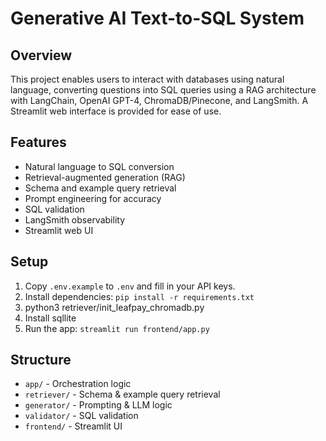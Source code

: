 # Generative AI Text-to-SQL System

## Overview
This project enables users to interact with databases using natural language, converting questions into SQL queries using a RAG architecture with LangChain, OpenAI GPT-4, ChromaDB/Pinecone, and LangSmith. A Streamlit web interface is provided for ease of use.

## Features
- Natural language to SQL conversion
- Retrieval-augmented generation (RAG)
- Schema and example query retrieval
- Prompt engineering for accuracy
- SQL validation
- LangSmith observability
- Streamlit web UI

## Setup
1. Copy `.env.example` to `.env` and fill in your API keys.
2. Install dependencies: `pip install -r requirements.txt`
3. python3 retriever/init_leafpay_chromadb.py
4. Install sqllite
5. Run the app: `streamlit run frontend/app.py`


## Structure
- `app/` - Orchestration logic
- `retriever/` - Schema & example query retrieval
- `generator/` - Prompting & LLM logic
- `validator/` - SQL validation
- `frontend/` - Streamlit UI
